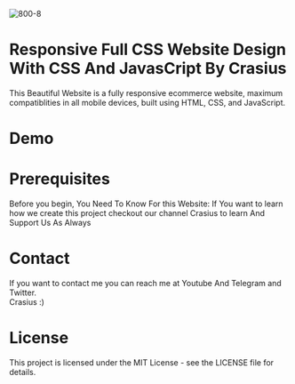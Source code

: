 
![800-8](https://github.com/user-attachments/assets/82ebd0b3-f30d-478d-9589-706672bdb309)

<h1>Responsive Full CSS Website Design With CSS And JavasCript By Crasius</h1>

This Beautiful Website is a fully responsive ecommerce website, maximum compatiblities in all mobile devices, built using HTML, CSS, and JavaScript.

<h1>Demo</h1>






<h1>Prerequisites</h1>
Before you begin, You Need To Know For this Website:
If You want to learn how we create this project checkout our channel Crasius to learn And Support Us As Always

<h1>Contact</h1>
If you want to contact me you can reach me at Youtube And Telegram and Twitter.

<br>
Crasius :)

<h1>License</h1>
This project is licensed under the MIT License - see the LICENSE file for details.
